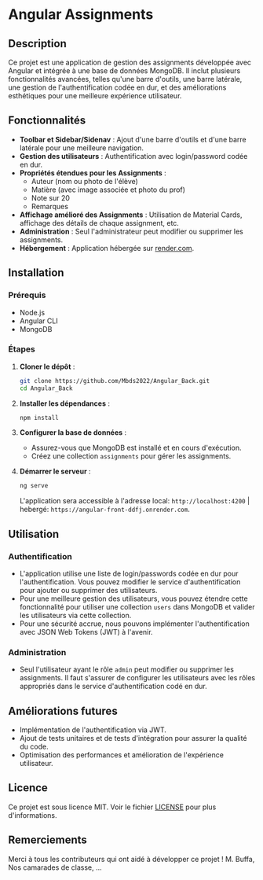 # Angular Assignments 

## Description

Ce projet est une application de gestion des assignments développée avec Angular et intégrée à une base de données MongoDB. Il inclut plusieurs fonctionnalités avancées, telles qu'une barre d'outils, une barre latérale, une gestion de l'authentification codée en dur, et des améliorations esthétiques pour une meilleure expérience utilisateur.

## Fonctionnalités

- **Toolbar et Sidebar/Sidenav** : Ajout d'une barre d'outils et d'une barre latérale pour une meilleure navigation.
- **Gestion des utilisateurs** : Authentification avec login/password codée en dur.
- **Propriétés étendues pour les Assignments** :
  - Auteur (nom ou photo de l'élève)
  - Matière (avec image associée et photo du prof)
  - Note sur 20
  - Remarques
- **Affichage amélioré des Assignments** : Utilisation de Material Cards, affichage des détails de chaque assignment, etc.
- **Administration** : Seul l'administrateur peut modifier ou supprimer les assignments.
- **Hébergement** : Application hébergée sur [render.com](https://render.com).

## Installation

### Prérequis

- Node.js
- Angular CLI
- MongoDB

### Étapes

1. **Cloner le dépôt** :

    ```bash
    git clone https://github.com/Mbds2022/Angular_Back.git
    cd Angular_Back
    ```

2. **Installer les dépendances** :

    ```bash
    npm install
    ```

3. **Configurer la base de données** :

    - Assurez-vous que MongoDB est installé et en cours d'exécution.
    - Créez une collection `assignments` pour gérer les assignments.

4. **Démarrer le serveur** :

    ```bash
    ng serve
    ```

    L'application sera accessible à l'adresse local: `http://localhost:4200` | hebergé: `https://angular-front-ddfj.onrender.com`.

## Utilisation

### Authentification

- L'application utilise une liste de login/passwords codée en dur pour l'authentification. Vous pouvez modifier le service d'authentification pour ajouter ou supprimer des utilisateurs.
- Pour une meilleure gestion des utilisateurs, vous pouvez étendre cette fonctionnalité pour utiliser une collection `users` dans MongoDB et valider les utilisateurs via cette collection.
- Pour une sécurité accrue, nous pouvons implémenter l'authentification avec JSON Web Tokens (JWT) à l'avenir.

### Administration

- Seul l'utilisateur ayant le rôle `admin` peut modifier ou supprimer les assignments. Il faut s'assurer de configurer les utilisateurs avec les rôles appropriés dans le service d'authentification codé en dur.


## Améliorations futures

- Implémentation de l'authentification via JWT.
- Ajout de tests unitaires et de tests d'intégration pour assurer la qualité du code.
- Optimisation des performances et amélioration de l'expérience utilisateur.


## Licence

Ce projet est sous licence MIT. Voir le fichier [LICENSE](LICENSE) pour plus d'informations.

## Remerciements

Merci à tous les contributeurs qui ont aidé à développer ce projet !
M. Buffa,
Nos camarades de classe,
...
